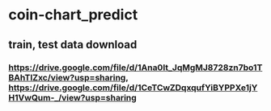 # coin-chart_predict

## train, test data download
### https://drive.google.com/file/d/1Ana0lt_JqMgMJ8728zn7bo1TBAhTIZxc/view?usp=sharing, https://drive.google.com/file/d/1CeTCwZDqxqufYiBYPPXe1jYH1VwQum-_/view?usp=sharing
